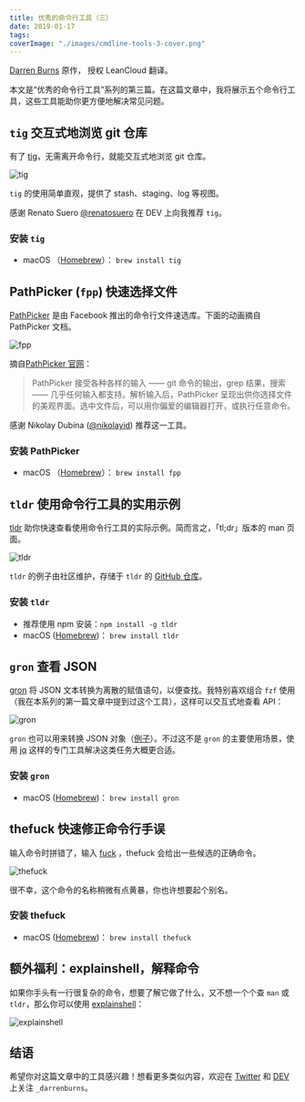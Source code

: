 ```yaml
---
title: 优秀的命令行工具（三）
date: 2019-01-17
tags:
coverImage: "./images/cmdline-tools-3-cover.png"
---
```



[Darren Burns] 原作， 授权 LeanCloud 翻译。

[Darren Burns]: https://darrenburns.net/posts/more-tools/

本文是“优秀的命令行工具”系列的第三篇。在这篇文章中，我将展示五个命令行工具，这些工具能助你更方便地解决常见问题。

## `tig` 交互式地浏览 git 仓库

有了 [tig](https://git.io/FkX-Mw)，无需离开命令行，就能交互式地浏览 git 仓库。

![tig](https://darrenburns.net/tig-cb475140e22bbb7f227d7e03f9050556.gif)

`tig` 的使用简单直观，提供了 stash、staging、log 等视图。

感谢 Renato Suero [@renatosuero] 在 DEV 上向我推荐 `tig`。

[@renatosuero]: https://twitter.com/renatosuero

### 安装 `tig`

- macOS （[Homebrew]）： `brew install tig`

[Homebrew]: https://brew.sh/

## PathPicker (`fpp`) 快速选择文件

[PathPicker](https://git.io/fh8nL) 是由 Facebook 推出的命令行文件速选库。下面的动画摘自 PathPicker 文档。

![fpp](https://darrenburns.net/fpp-217fdcd6bcffaa605df85f31e8d84d79.gif)

摘自[PathPicker 官网]：

> PathPicker 接受各种各样的输入 —— git 命令的输出，grep 结果，搜索 —— 几乎任何输入都支持。解析输入后，PathPicker 呈现出供你选择文件的美观界面。选中文件后，可以用你偏爱的编辑器打开，或执行任意命令。

[PathPicker 官网]: http://facebook.github.io/PathPicker/

感谢 Nikolay Dubina ([@nikolayid]) 推荐这一工具。

[@nikolayid]: https://twitter.com/nikolayid

### 安装 PathPicker

- macOS （[Homebrew]）： `brew install fpp`

## `tldr` 使用命令行工具的实用示例

[tldr](https://git.io/fh8lY) 助你快速查看使用命令行工具的实际示例。简而言之，「tl;dr」版本的 man 页面。

![tldr](https://darrenburns.net/tldr-2662bd95c1c70e53892d857a3ea990ce.gif)

`tldr` 的例子由社区维护，存储于 `tldr` 的 [GitHub 仓库][tldr-github]。

[tldr-github]: https://github.com/tldr-pages/tldr

### 安装 `tldr`

- 推荐使用 npm 安装：`npm install -g tldr`
- macOS ([Homebrew])： `brew install tldr`

## `gron` 查看 JSON

[gron](https://git.io/fh84V) 将 JSON 文本转换为离散的赋值语句，以便查找。我特别喜欢组合 `fzf` 使用（我在本系列的第一篇文章中提到过这个工具），这样可以交互式地查看 API：

![gron](https://darrenburns.net/gron-with-fzf-40ffb9ae640c6b9e89fd95de3ad88b0e.gif)

`gron` 也可以用来转换 JSON 对象（[例子][gron-example]）。不过这不是 `gron` 的主要使用场景，使用 [jq] 这样的专门工具解决这类任务大概更合适。

[gron-example]: https://github.com/tomnomnom/gron/blob/master/ADVANCED.mkd
[jq]: https://stedolan.github.io/jq/

### 安装 `gron`

- macOS ([Homebrew])： `brew install gron`

## thefuck 快速修正命令行手误

输入命令时拼错了，输入 [fuck](https://git.io/vvbnZ) ，thefuck 会给出一些候选的正确命令。

![thefuck](https://darrenburns.net/thefuck-7ed922a3cb4d321b0f872818ee3c5162.gif)

很不幸，这个命令的名称稍微有点黄暴，你也许想要起个别名。

### 安装 thefuck

- macOS ([Homebrew])： `brew install thefuck`

## 额外福利：explainshell，解释命令

如果你手头有一行很复杂的命令，想要了解它做了什么，又不想一个个查 `man` 或 `tldr`，那么你可以使用 [explainshell](https://explainshell.com)：

![explainshell](https://darrenburns.net/static/explain_shell-0edc1706c18af98816645e6b2db89607-c83f1.png)

## 结语

希望你对这篇文章中的工具感兴趣！想看更多类似内容，欢迎在 [Twitter] 和 [DEV] 上关注 `_darrenburns`。

[Twitter]: https://twitter.com/_darrenburns
[DEV]: https://dev.to/_darrenburns
